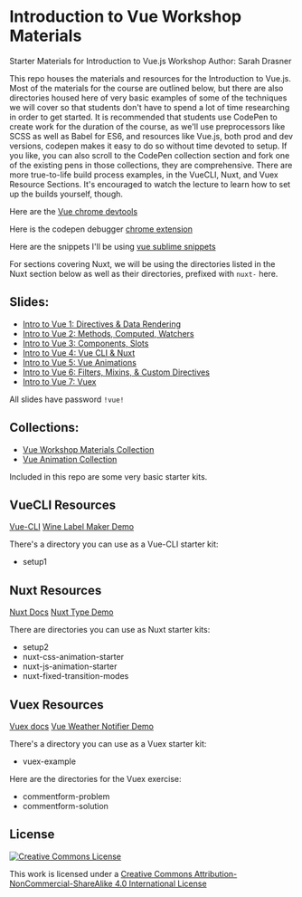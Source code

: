 # Introduction to Vue Workshop Materials

Starter Materials for Introduction to Vue.js Workshop
Author: Sarah Drasner

This repo houses the materials and resources for the Introduction to Vue.js. Most of the materials for the course are outlined below, but there are also directories housed here of very basic examples of some of the techniques we will cover so that students don't have to spend a lot of time researching in order to get started. It is recommended that students use CodePen to create work for the duration of the course, as we'll use preprocessors like SCSS as well as Babel for ES6, and resources like Vue.js, both prod and dev versions, codepen makes it easy to do so without time devoted to setup. If you like, you can also scroll to the CodePen collection section and fork one of the existing pens in those collections, they are comprehensive. There are more true-to-life build process examples, in the VueCLI, Nuxt, and Vuex Resource Sections. It's encouraged to watch the lecture to learn how to set up the builds yourself, though.

Here are the [Vue chrome devtools](https://chrome.google.com/webstore/detail/vuejs-devtools/nhdogjmejiglipccpnnnanhbledajbpd?hl=en)

Here is the codepen debugger [chrome extension](https://chrome.google.com/webstore/detail/codopen/agnkphdgffianchpipdbkeaclfbobaak)

Here are the snippets I'll be using [vue sublime snippets](https://github.com/sdras/vue-sublime-snippets)

For sections covering Nuxt, we will be using the directories listed in the Nuxt section below as well as their directories, prefixed with `nuxt-` here.

## Slides:
* [Intro to Vue 1: Directives & Data Rendering](http://slides.com/sdrasner/intro-to-vue-1?token=9-aFNhlX)
* [Intro to Vue 2: Methods, Computed, Watchers](http://slides.com/sdrasner/intro-to-vue-2?token=502n2b7V)
* [Intro to Vue 3: Components, Slots](http://slides.com/sdrasner/intro-to-vue-3?token=LwIVIblm)
* [Intro to Vue 4: Vue CLI & Nuxt](http://slides.com/sdrasner/intro-to-vue-4?token=Xb4oA4YR)
* [Intro to Vue 5: Vue Animations](http://slides.com/sdrasner/intro-to-vue-5?token=5zRhIuNg)
* [Intro to Vue 6: Filters, Mixins, & Custom Directives](http://slides.com/sdrasner/intro-to-vue-6?token=fcL8qgTg)
* [Intro to Vue 7: Vuex](http://slides.com/sdrasner/intro-to-vue-7?token=u9qUgRsW)

All slides have password `!vue!`

## Collections:
* [Vue Workshop Materials Collection](https://codepen.io/collection/noYZxW/)
* [Vue Animation Collection](https://codepen.io/collection/XQGkeV/)

Included in this repo are some very basic starter kits. 

## VueCLI Resources
[Vue-CLI](https://github.com/vuejs/vue-cli)
[Wine Label Maker Demo](https://github.com/sdras/vue-wine-label)

There's a directory you can use as a Vue-CLI starter kit:
* setup1

## Nuxt Resources
[Nuxt Docs](https://nuxtjs.org/)
[Nuxt Type Demo](https://github.com/sdras/nuxt-type)

There are directories you can use as Nuxt starter kits:
* setup2
* nuxt-css-animation-starter
* nuxt-js-animation-starter
* nuxt-fixed-transition-modes

## Vuex Resources
[Vuex docs](https://vuex.vuejs.org/en/)
[Vue Weather Notifier Demo](https://github.com/sdras/vue-weather-notifier)

There's a directory you can use as a Vuex starter kit:
* vuex-example

Here are the directories for the Vuex exercise:
* commentform-problem
* commentform-solution

## License

[![Creative Commons License](https://i.creativecommons.org/l/by-nc-sa/4.0/88x31.png)](http://creativecommons.org/licenses/by-nc-sa/4.0/)

This work is licensed under a [Creative Commons Attribution-NonCommercial-ShareAlike 4.0 International License](http://creativecommons.org/licenses/by-nc-sa/4.0/)
